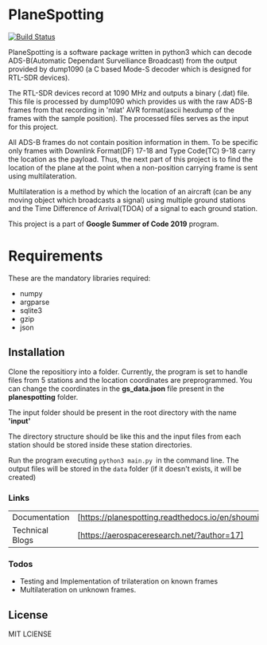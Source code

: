 # PlaneSpotting


[![Build Status](https://travis-ci.org/joemccann/dillinger.svg?branch=master)](https://travis-ci.org/joemccann/dillinger)

PlaneSpotting is a software package written in python3 which can decode ADS-B(Automatic Dependant Survelliance Broadcast) from the output provided by dump1090 (a C based Mode-S decoder which is designed for RTL-SDR devices).


The RTL-SDR devices record at 1090 MHz and outputs a binary (.dat) file. This file is processed by dump1090 which provides us with the raw ADS-B frames from that recording in 'mlat' AVR format(ascii hexdump of the frames with the sample position).
The processed files serves as the input for this project.

All ADS-B frames do not contain position information in them. To be specific only frames with Downlink Format(DF) 17-18 and Type Code(TC) 9-18 carry the location as the payload. Thus, the next part of this project is
to find the location of the plane at the point when a non-position carrying frame is sent using multilateration.

Multilateration is a method by which the location of an aircraft (can be any moving object which broadcasts a signal) using  multiple ground stations and the Time Difference of Arrival(TDOA) of a signal to each ground station.

This project is a part of **Google Summer of Code 2019** program.

# Requirements

These are the mandatory libraries required:

* numpy
* argparse
* sqlite3
* gzip
* json


Installation
------------
Clone the repositiory into a folder. Currently, the program is set to handle files from 5 stations and the location coordinates are preprogrammed. You can change the coordinates in the **gs_data.json** file
present in the **planespotting** folder.

The input folder should be present in the root directory with the name **'input'**

The directory structure should be like this and the input files from each station should be stored inside these station directories.

Run the program executing ```python3 main.py ```in the command line.
The output files will be stored in the ```data``` folder (if it doesn't exists, it will be created)



### Links


| ||
| ------ | ------ |
| Documentation | [https://planespotting.readthedocs.io/en/shoumik_dev/] |
| Technical Blogs | [https://aerospaceresearch.net/?author=17] |

### Todos

 - Testing and Implementation of trilateration on known frames
 - Multilateration on unknown frames.

License
----

MIT LCIENSE

